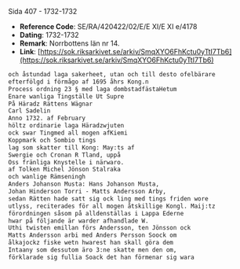 Sida 407 - 1732-1732

- **Reference Code**: SE/RA/420422/02/E/E XI/E XI e/4178
- **Dating**: 1732-1732
- **Remark**: Norrbottens län nr 14.
- **Link**: [https://sok.riksarkivet.se/arkiv/SmqXYO6FhKctu0yTtI7Tb6](https://sok.riksarkivet.se/arkiv/SmqXYO6FhKctu0yTtI7Tb6)

```txt linenums="1"
och åstundad laga sakerheet, utan och till desto ofelbärare
efterfölgd i förmågo af 1695 åhrs Kong.n
Process ordning 23 § med laga dombstadfästaHetum
Enare wanliga Tingställe Ut Supre
På Häradz Rättens Wägnar
Carl Sadelin
Anno 1732. af February
höltz ordinarie laga Häradzwjuten
ock swar Tingmed all mogen afKiemi
Koppmark och Sombio tings
lag som skatter till Kong: May:ts af
Swergie och Cronan R Tland, uppå
Oss fränliga Knystelle i närwaro.
af Tolken Michel Jönson Stalraka
och wanlige Rämseningh
Anders Johanson Musta: Hans Johanson Musta,
Johan Hinderson Torri - Matts Andersson Arby,
sedan Rätten hade satt sig ock ling med tings friden wore
utlyss, reciterades för all mogen åtskillige Kongl. Maij:tz
förordningen såsom på alldenställas i Lappa Ederne
hwar på följande är warder afhandlade W.
Uthi twisten emillan förs Andersson, ten Jönsson ock
Matts Andersson arbi med Anders Persson Soock om
ålkajockz fiske wetn hwarest han skall göra dem
Intaany som dessutom äro 3:ne skatte men den om,
förklarade sig fullia Soack det han förmenar sig wara
```
